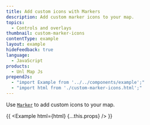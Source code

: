 ```yaml
---
title: Add custom icons with Markers
description: Add custom marker icons to your map.
topics:
  - Controls and overlays
thumbnail: custom-marker-icons
contentType: example
layout: example
hideFeedback: true
language:
  - JavaScript
products:
  - Unl Map Js
prependJs:
  - "import Example from '../../components/example';"
  - "import html from './custom-marker-icons.html';"
---
```


Use [`Marker`](https://u-n-l.github.io/unl-map-js-docs/api/markers/#marker) to add custom icons to your map.

{{ <Example html={html} {...this.props} /> }}

